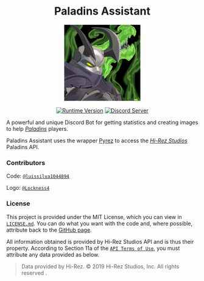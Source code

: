 <div align="center">
  
# Paladins Assistant
     
<a href="https://github.com/EthanHicks1/PaladinsAssistantBot" title="Paladins Assistant" alt="Paladins Assistant"><img src="assets/Androxus.png" height="200" width="200"></a>

[![Runtime Version](https://img.shields.io/badge/Python-3.6-yellow.svg)](https://www.python.org/ "Python Runtime Versions")
[![Discord Server](https://img.shields.io/discord/554372822739189761.svg?style=plastic&logo=discord&logoWidth=15)](https://discord.gg/njT6zDE "Support Server · Discord")

</div>

A powerful and unique Discord Bot for getting statistics and creating images to help [*Paladins*](https://www.paladins.com "Paladins Game") players.

Paladins Assistant uses the wrapper [Pyrez](https://github.com/luissilva1044894/Pyrez) to access the [*Hi-Rez Studios*](http://www.hirezstudios.com "Hi-Rez Studios") Paladins API.


### Contributors
Code: [`@luissilva1044894`](https://github.com/luissilva1044894 "Luís Gustavo")

Logo: [`@Lockness4`](https://www.instagram.com/xxsilenceisgoldenxx "SilenceIsGolden")

### License
This project is provided under the MIT License, which you can view in [`LICENSE.md`](./LICENSE "Paladins Assistant · License"). You can do what you want with the code and, where possible, attribute back to the [GitHub page](https://github.com/EthanHicks1/PaladinsAssistantBot "Paladins Assistant · Github repository").

All information obtained is provided by Hi-Rez Studios API and is thus their property. According to Section 11a of the [`API Terms of Use`](https://www.hirezstudios.com/wp-content/themes/hi-rez-studios/pdf/api-terms-of-use-agreement.pdf "Hi-Rez Studios API · Terms of Use"), you must attribute any data provided as below.

> Data provided by Hi-Rez. © 2019 Hi-Rez Studios, Inc. All rights reserved  .
